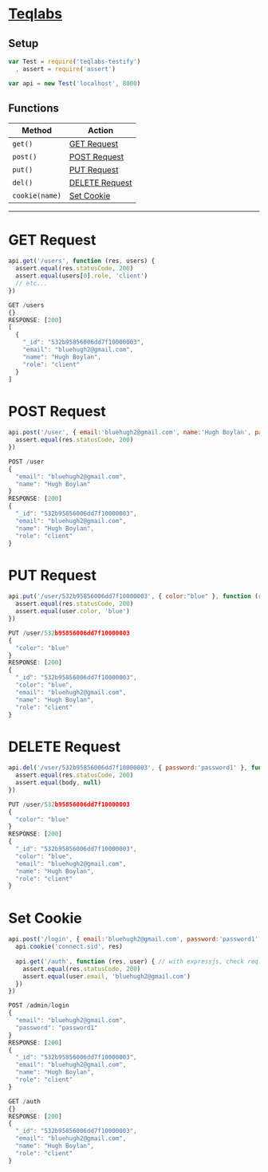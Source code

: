 # [Teqlabs](http://teqlabs.com)

## Setup
```javascript
var Test = require('teqlabs-testify')
  , assert = require('assert')

var api = new Test('localhost', 8000)
```

## Functions

 Method        | Action 
-------------  | -----------------------------------------------------------------------------------------------------------
`get()`        | [GET Request](https://bitbucket.org/hboylan/nomadicfitness-api#markdown-header-get-request)
`post()`       | [POST Request](https://bitbucket.org/hboylan/nomadicfitness-api#markdown-header-post-request)
`put()`        | [PUT Request](https://bitbucket.org/hboylan/nomadicfitness-api#markdown-header-put-request)
`del()`        | [DELETE Request](https://bitbucket.org/hboylan/nomadicfitness-api#markdown-header-delete-request)
`cookie(name)` | [Set Cookie](https://bitbucket.org/hboylan/nomadicfitness-api#markdown-header-set-cookie)

- - -

# GET Request
```javascript
api.get('/users', function (res, users) {
  assert.equal(res.statusCode, 200)
  assert.equal(users[0].role, 'client')
  // etc...
})
```
```javascript
GET /users
{}
RESPONSE: [200]
[
  {
    "_id": "532b95856006dd7f10000003",
    "email": "bluehugh2@gmail.com",
    "name": "Hugh Boylan",
    "role": "client"
  }
]
```

# POST Request
```javascript
api.post('/user', { email:'bluehugh2@gmail.com', name:'Hugh Boylan', password:'password1' }, function (res, user) {
  assert.equal(res.statusCode, 200)
})
```
```javascript
POST /user
{
  "email": "bluehugh2@gmail.com",
  "name": "Hugh Boylan"
}
RESPONSE: [200]
{
  "_id": "532b95856006dd7f10000003",
  "email": "bluehugh2@gmail.com",
  "name": "Hugh Boylan",
  "role": "client"
}
```


# PUT Request
```javascript
api.put('/user/532b95856006dd7f10000003', { color:"blue" }, function (res, user) {
  assert.equal(res.statusCode, 200)
  assert.equal(user.color, 'blue')
})
```
```javascript
PUT /user/532b95856006dd7f10000003
{
  "color": "blue"
}
RESPONSE: [200]
{
  "_id": "532b95856006dd7f10000003",
  "color": "blue",
  "email": "bluehugh2@gmail.com",
  "name": "Hugh Boylan",
  "role": "client"
}
```



# DELETE Request
```javascript
api.del('/user/532b95856006dd7f10000003', { password:'password1' }, function (res, body) {
  assert.equal(res.statusCode, 200)
  assert.equal(body, null)
})
```
```javascript
PUT /user/532b95856006dd7f10000003
{
  "color": "blue"
}
RESPONSE: [200]
{
  "_id": "532b95856006dd7f10000003",
  "color": "blue",
  "email": "bluehugh2@gmail.com",
  "name": "Hugh Boylan",
  "role": "client"
}
```

# Set Cookie
```javascript
api.post('/login', { email:'bluehugh2@gmail.com', password:'password1' }, function (res, user) {
  api.cookie('connect.sid', res)
  
  api.get('/auth', function (res, user) { // with expressjs, check req.session is valid
    assert.equal(res.statusCode, 200)
    assert.equal(user.email, 'bluehugh2@gmail.com')
  })
})
```
```javascript
POST /admin/login
{
  "email": "bluehugh2@gmail.com",
  "password": "password1"
}
RESPONSE: [200]
{
  "_id": "532b95856006dd7f10000003",
  "email": "bluehugh2@gmail.com",
  "name": "Hugh Boylan",
  "role": "client"
}

GET /auth
{}
RESPONSE: [200]
{
  "_id": "532b95856006dd7f10000003",
  "email": "bluehugh2@gmail.com",
  "name": "Hugh Boylan",
  "role": "client"
}
```